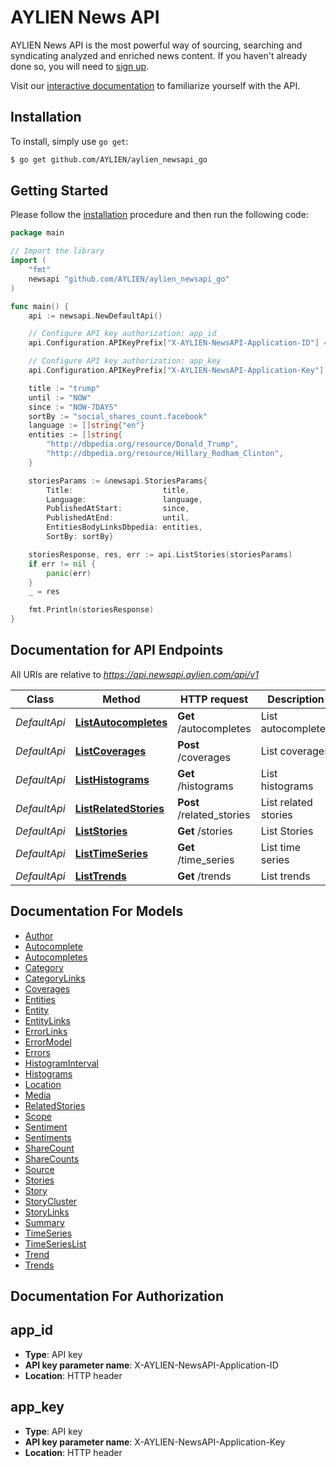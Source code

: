 # AYLIEN News API

AYLIEN News API is the most powerful way of sourcing, searching and syndicating analyzed and enriched news content. If you haven't already done so, you will need to [sign up](https://newsapi.aylien.com/signup).

Visit our [interactive documentation](https://newsapi.aylien.com/docs/#swagger-ui-container) to familiarize yourself with the API.


## Installation
To install, simply use `go get`:

```bash
$ go get github.com/AYLIEN/aylien_newsapi_go
```

## Getting Started

Please follow the [installation](#installation) procedure and then run the following code:

``` go
package main

// Import the library
import (
	"fmt"
	newsapi "github.com/AYLIEN/aylien_newsapi_go"
)

func main() {
	api := newsapi.NewDefaultApi()

	// Configure API key authorization: app_id
	api.Configuration.APIKeyPrefix["X-AYLIEN-NewsAPI-Application-ID"] = "YOUR APP ID"

	// Configure API key authorization: app_key
	api.Configuration.APIKeyPrefix["X-AYLIEN-NewsAPI-Application-Key"] = "YOUR APP KEY"

	title := "trump"
	until := "NOW"
	since := "NOW-7DAYS"
	sortBy := "social_shares_count.facebook"
	language := []string{"en"}
	entities := []string{
		"http://dbpedia.org/resource/Donald_Trump",
		"http://dbpedia.org/resource/Hillary_Rodham_Clinton",
	}

	storiesParams := &newsapi.StoriesParams{
		Title:                    title,
		Language:                 language,
		PublishedAtStart:         since,
		PublishedAtEnd:           until,
		EntitiesBodyLinksDbpedia: entities,
		SortBy: sortBy}

	storiesResponse, res, err := api.ListStories(storiesParams)
	if err != nil {
		panic(err)
	}
	_ = res

	fmt.Println(storiesResponse)
}
```

## Documentation for API Endpoints

All URIs are relative to *https://api.newsapi.aylien.com/api/v1*

Class | Method | HTTP request | Description
------------ | ------------- | ------------- | -------------
*DefaultApi* | [**ListAutocompletes**](docs/DefaultApi.md#listautocompletes) | **Get** /autocompletes | List autocompletes
*DefaultApi* | [**ListCoverages**](docs/DefaultApi.md#listcoverages) | **Post** /coverages | List coverages
*DefaultApi* | [**ListHistograms**](docs/DefaultApi.md#listhistograms) | **Get** /histograms | List histograms
*DefaultApi* | [**ListRelatedStories**](docs/DefaultApi.md#listrelatedstories) | **Post** /related_stories | List related stories
*DefaultApi* | [**ListStories**](docs/DefaultApi.md#liststories) | **Get** /stories | List Stories
*DefaultApi* | [**ListTimeSeries**](docs/DefaultApi.md#listtimeseries) | **Get** /time_series | List time series
*DefaultApi* | [**ListTrends**](docs/DefaultApi.md#listtrends) | **Get** /trends | List trends


## Documentation For Models

 - [Author](docs/Author.md)
 - [Autocomplete](docs/Autocomplete.md)
 - [Autocompletes](docs/Autocompletes.md)
 - [Category](docs/Category.md)
 - [CategoryLinks](docs/CategoryLinks.md)
 - [Coverages](docs/Coverages.md)
 - [Entities](docs/Entities.md)
 - [Entity](docs/Entity.md)
 - [EntityLinks](docs/EntityLinks.md)
 - [ErrorLinks](docs/ErrorLinks.md)
 - [ErrorModel](docs/ErrorModel.md)
 - [Errors](docs/Errors.md)
 - [HistogramInterval](docs/HistogramInterval.md)
 - [Histograms](docs/Histograms.md)
 - [Location](docs/Location.md)
 - [Media](docs/Media.md)
 - [RelatedStories](docs/RelatedStories.md)
 - [Scope](docs/Scope.md)
 - [Sentiment](docs/Sentiment.md)
 - [Sentiments](docs/Sentiments.md)
 - [ShareCount](docs/ShareCount.md)
 - [ShareCounts](docs/ShareCounts.md)
 - [Source](docs/Source.md)
 - [Stories](docs/Stories.md)
 - [Story](docs/Story.md)
 - [StoryCluster](docs/StoryCluster.md)
 - [StoryLinks](docs/StoryLinks.md)
 - [Summary](docs/Summary.md)
 - [TimeSeries](docs/TimeSeries.md)
 - [TimeSeriesList](docs/TimeSeriesList.md)
 - [Trend](docs/Trend.md)
 - [Trends](docs/Trends.md)


## Documentation For Authorization


## app_id

- **Type**: API key 
- **API key parameter name**: X-AYLIEN-NewsAPI-Application-ID
- **Location**: HTTP header

## app_key

- **Type**: API key 
- **API key parameter name**: X-AYLIEN-NewsAPI-Application-Key
- **Location**: HTTP header
